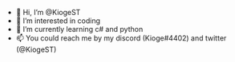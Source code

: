 - 👋 Hi, I’m @KiogeST
- 👀 I’m interested in coding
- 🌱 I’m currently learning c# and python
- 📫 You could reach me by my discord (Kioge#4402) and twitter (@KiogeST)
